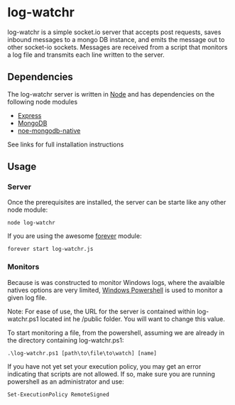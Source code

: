 # log-watchr

log-watchr is a simple socket.io server that accepts post requests, saves inbound messages to a mongo DB instance, and emits the message out to other socket-io sockets.  Messages are received from a script that monitors a log file and transmits each line written to the server.

## Dependencies

The log-watchr server is written in [Node](http://nodejs.org) and has dependencies on the following node modules

* [Express](http://expressjs.com/)
* [MongoDB](http://www.mongodb.org/)
* [noe-mongodb-native](https://github.com/christkv/node-mongodb-native)

See links for full installation instructions

## Usage

### Server

Once the prerequisites are installed, the server can be starte like any other node module:

    node log-watchr

If you are using the awesome [forever](https://github.com/nodejitsu/forever/) module:

    forever start log-watchr.js


### Monitors

Because is was constructed to monitor Windows logs, where the avaialble natives options are very limited, [Windows Powershell](http://technet.microsoft.com/en-us/library/bb978526.aspx) is used to monitor a given log file.  

Note:  For ease of use, the URL for the server is contained within log-watchr.ps1 located int he /public folder.  You will want to change this value.

To start monitoring a file, from the powershell, assuming we are already in the directory containing log-watchr.ps1:

    .\log-watchr.ps1 [path\to\file\to\watch] [name]

If you have not yet set your execution policy, you may get an error indicating that scripts are not allowed.  If so, make sure you are running powershell as an administrator and use:

    Set-ExecutionPolicy RemoteSigned





